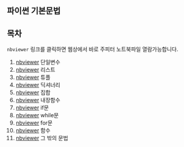## 파이썬 기본문법



## 목차

`nbviewer` 링크를 클릭하면 웹상에서 바로 주피터 노트북파일 열람가능합니다.

1. [nbviewer](https://nbviewer.jupyter.org/github/elymas/ai_chatbot_class/blob/master/01_python_class/01_%EB%8B%A8%EC%9D%BC%EB%B3%80%EC%88%98.ipynb) 단일변수 
2. [nbviewer](https://nbviewer.jupyter.org/github/elymas/ai_chatbot_class/blob/master/01_python_class/02_%EB%A6%AC%EC%8A%A4%ED%8A%B8.ipynb) 리스트
3. [nbviewer](https://nbviewer.jupyter.org/github/elymas/ai_chatbot_class/blob/master/01_python_class/03_%ED%8A%9C%ED%94%8C.ipynb) 튜플
4. [nbviewer](https://nbviewer.jupyter.org/github/elymas/ai_chatbot_class/blob/master/01_python_class/04_%EB%94%95%EC%85%94%EB%84%88%EB%A6%AC.ipynb) 딕셔너리
5. [nbviewer](https://nbviewer.jupyter.org/github/elymas/ai_chatbot_class/blob/master/01_python_class/05_%EC%A7%91%ED%95%A9.ipynb) 집합
6. [nbviewer](https://nbviewer.jupyter.org/github/elymas/ai_chatbot_class/blob/master/01_python_class/06_%EB%82%B4%EC%9E%A5%ED%95%A8%EC%88%98.ipynb) 내장함수
7. [nbviewer](https://nbviewer.jupyter.org/github/elymas/ai_chatbot_class/blob/master/01_python_class/07_if%EB%AC%B8.ipynb) if문
8. [nbviewer](https://nbviewer.jupyter.org/github/elymas/ai_chatbot_class/blob/master/01_python_class/08_while%EB%AC%B8.ipynb) while문
9. [nbviewer](https://nbviewer.jupyter.org/github/elymas/ai_chatbot_class/blob/master/01_python_class/09_for%EB%AC%B8.ipynb) for문
10. [nbviewer](https://nbviewer.jupyter.org/github/elymas/ai_chatbot_class/blob/master/01_python_class/10_%ED%95%A8%EC%88%98.ipynb) 함수
11. [nbviewer](https://nbviewer.jupyter.org/github/elymas/ai_chatbot_class/blob/master/01_python_class/11_%EA%B7%B8%20%EB%B0%96%EC%9D%98%20%EB%AC%B8%EB%B2%95.ipynb) 그 밖의 문법
